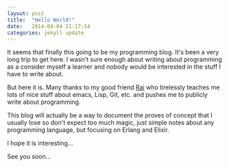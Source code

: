 ```yaml
---
layout: post
title:  "Hello World!"
date:   2014-04-04 21:17:14
categories: jekyll update
---
```


It seems that finally this going to be my programming blog. It's been a very long trip to get here. I wasn't
sure enough about writing about programming as a consider myself a learner and nobody would be interested
in the stuff I have to write about.

But here it is. Many thanks to my good friend [Rai][Rai] who tirelessly
teaches me lots of nice stuff about emacs, Lisp, Git, etc. and pushes me to publicly write about programming.

This blog will actually be a way to document the proves of concept that I usually lose so don't expect
too much magic, just simple notes about any programming language, but focusing on Erlang and Elixir.

I hope it is interesting...

See you soon...

[Rai]: http://puntoblogspot.blogspot.com.es
